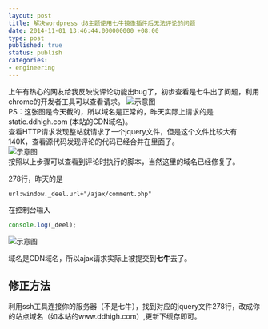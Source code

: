 ```yaml
---
layout: post
title: 解决wordpress d8主题使用七牛镜像插件后无法评论的问题
date: 2014-11-01 13:46:44.000000000 +08:00
type: post
published: true
status: publish
categories:
- engineering
---
```

上午有热心的网友给我反映说评论功能出bug了，初步查看是七牛出了问题，利用chrome的开发者工具可以查看请求。
![示意图](https://og5r5kasb.qnssl.com/wp-content/uploads/2014/11/blob3.png)   
PS：这张图是今天截的，所以域名是正常的，昨天实际上请求的是 static.ddhigh.com (本站的CDN域名)。   
查看HTTP请求发现整站就请求了一个jquery文件，但是这个文件比较大有140K，查看源代码发现评论的代码已经合并在里面了。   
![示意图](https://og5r5kasb.qnssl.com/wp-content/uploads/2014/11/blob4.png)   
按照以上步骤可以查看到评论时执行的脚本，当然这里的域名已经修复了。

278行，昨天的是 

```
url:window._deel.url+"/ajax/comment.php"
```

在控制台输入

```javascript
console.log(_deel);
```

![示意图](https://og5r5kasb.qnssl.com/wp-content/uploads/2014/11/blob5.png)

域名是CDN域名，所以ajax请求实际上被提交到**七牛**去了。
## 修正方法
利用ssh工具连接你的服务器（不是七牛），找到对应的jquery文件278行，改成你的站点域名（如本站的www.ddhigh.com）,更新下缓存即可。